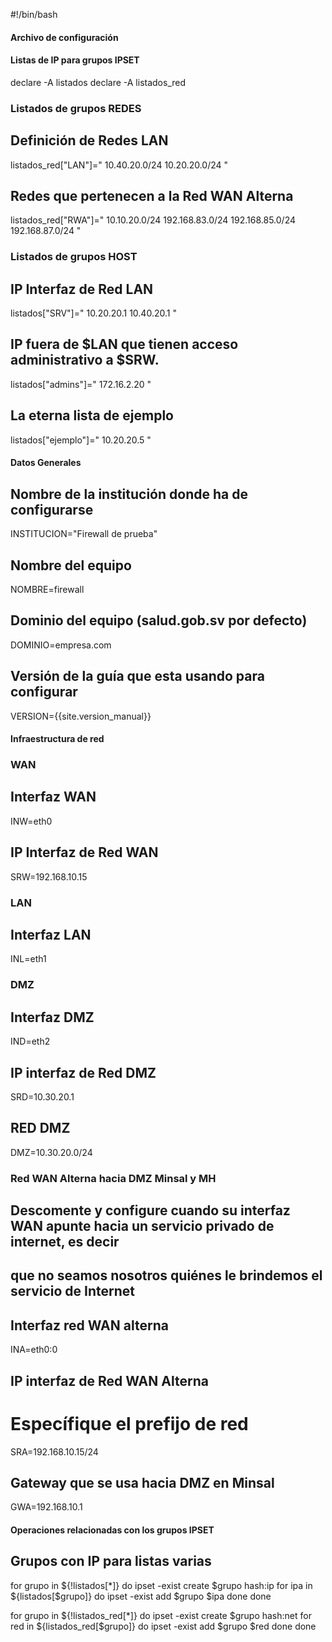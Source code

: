 #!/bin/bash
#### Archivo de configuración #### 

#### Listas de IP para grupos IPSET ##### 
declare -A listados
declare -A listados_red

### Listados de grupos REDES
## Definición de Redes LAN
listados_red["LAN"]="
    10.40.20.0/24
    10.20.20.0/24
"

## Redes que pertenecen a la Red WAN Alterna
listados_red["RWA"]="
    10.10.20.0/24
    192.168.83.0/24
    192.168.85.0/24
    192.168.87.0/24
" 
### Listados de grupos HOST
## IP Interfaz de Red LAN 
listados["SRV"]="
    10.20.20.1
    10.40.20.1
"

## IP fuera de $LAN que tienen acceso administrativo a $SRW.
listados["admins"]=" 
    172.16.2.20
"
## La eterna lista de ejemplo
listados["ejemplo"]="
    10.20.20.5
"

#### Datos Generales ####
## Nombre de la institución donde ha de configurarse
INSTITUCION="Firewall de prueba"
## Nombre del equipo
NOMBRE=firewall
## Dominio del equipo (salud.gob.sv por defecto)
DOMINIO=empresa.com
## Versión de la guía que esta usando para configurar
VERSION={{site.version_manual}}

#### Infraestructura de red ##### 
### WAN
## Interfaz WAN 
INW=eth0
## IP Interfaz de Red WAN
SRW=192.168.10.15

### LAN 
## Interfaz LAN 
INL=eth1

### DMZ
## Interfaz DMZ
IND=eth2
## IP interfaz de Red DMZ
SRD=10.30.20.1
## RED DMZ
DMZ=10.30.20.0/24 

### Red WAN Alterna hacia DMZ Minsal y MH
## Descomente y configure cuando su interfaz WAN apunte hacia un servicio privado de internet, es decir
## que no seamos nosotros quiénes le brindemos el servicio de Internet

## Interfaz red WAN alterna
INA=eth0:0
## IP interfaz de Red WAN Alterna
# Específique el prefijo de red
SRA=192.168.10.15/24
## Gateway que se usa hacia DMZ en Minsal
GWA=192.168.10.1

#### Operaciones relacionadas con los grupos IPSET #####
## Grupos con IP para listas varias
for grupo in ${!listados[*]}
do
    ipset -exist create $grupo hash:ip
    for ipa in ${listados[$grupo]}
    do
        ipset -exist add $grupo $ipa
    done
done

for grupo in ${!listados_red[*]}
do
    ipset -exist create $grupo hash:net
    for red in ${listados_red[$grupo]}
    do
        ipset -exist add $grupo $red
    done
done
